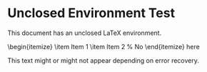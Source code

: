# Unclosed Environment Test

This document has an unclosed LaTeX environment.

\begin{itemize}
  \item Item 1
  \item Item 2
% No \end{itemize} here

This text might or might not appear depending on error recovery.
